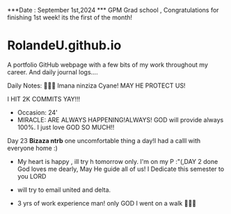 ***Date : September 1st,2024 *** GPM Grad school , Congratulations for finishing 1st week! its the first of the month!
# RolandeU.github.io

A portfolio GitHub webpage with a few bits of my work throughout my career. And daily journal logs....

Daily Notes:
💚🙏🏾 Imana ninziza Cyane! MAY HE PROTECT US!

I HIT 2K COMMITS YAY!!!

- Occasion: 24'
- MIRACLE: ARE ALWAYS HAPPENING!ALWAYS!
GOD will provide always 100%. I just love GOD SO MUCH!!

Day 23 **Bizaza ntrb** one uncomfortable thing a day!I had a calll with everyone home :) 
- My heart is happy , ill try h tomorrow only.
I'm on my P :"(,DAY 2 done
God loves me dearly, May He guide all of  us!
I Dedicate this semester to you LORD

- will try to email united and delta.
- 3 yrs of work experience man!
only GOD 
I went on a walk 💚💚💚







